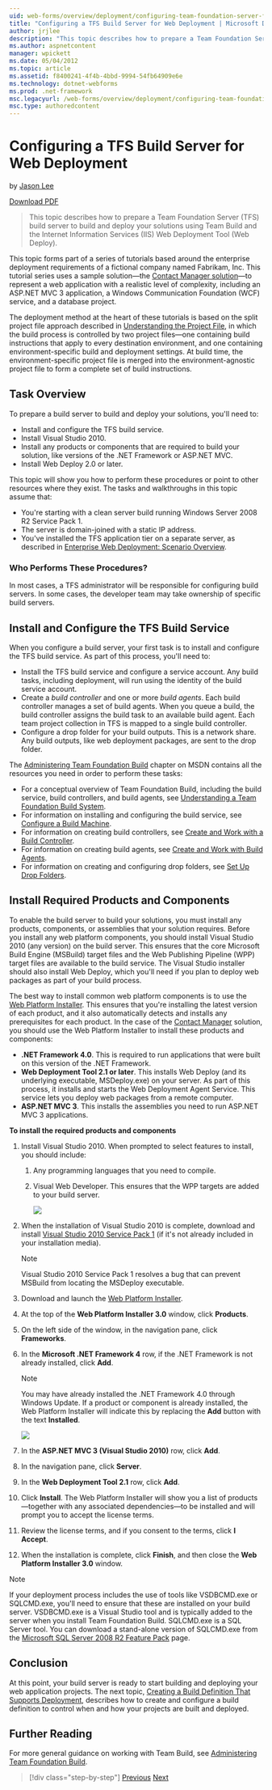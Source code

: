 ```yaml
---
uid: web-forms/overview/deployment/configuring-team-foundation-server-for-web-deployment/configuring-a-tfs-build-server-for-web-deployment
title: "Configuring a TFS Build Server for Web Deployment | Microsoft Docs"
author: jrjlee
description: "This topic describes how to prepare a Team Foundation Server (TFS) build server to build and deploy your solutions using Team Build and the Internet Informat..."
ms.author: aspnetcontent
manager: wpickett
ms.date: 05/04/2012
ms.topic: article
ms.assetid: f8400241-4f4b-4bbd-9994-54fb64909e6e
ms.technology: dotnet-webforms
ms.prod: .net-framework
msc.legacyurl: /web-forms/overview/deployment/configuring-team-foundation-server-for-web-deployment/configuring-a-tfs-build-server-for-web-deployment
msc.type: authoredcontent
---
```

Configuring a TFS Build Server for Web Deployment
====================
by [Jason Lee](https://github.com/jrjlee)

[Download PDF](https://msdnshared.blob.core.windows.net/media/MSDNBlogsFS/prod.evol.blogs.msdn.com/CommunityServer.Blogs.Components.WeblogFiles/00/00/00/63/56/8130.DeployingWebAppsInEnterpriseScenarios.pdf)

> This topic describes how to prepare a Team Foundation Server (TFS) build server to build and deploy your solutions using Team Build and the Internet Information Services (IIS) Web Deployment Tool (Web Deploy).


This topic forms part of a series of tutorials based around the enterprise deployment requirements of a fictional company named Fabrikam, Inc. This tutorial series uses a sample solution&#x2014;the [Contact Manager solution](../web-deployment-in-the-enterprise/the-contact-manager-solution.md)&#x2014;to represent a web application with a realistic level of complexity, including an ASP.NET MVC 3 application, a Windows Communication Foundation (WCF) service, and a database project.

The deployment method at the heart of these tutorials is based on the split project file approach described in [Understanding the Project File](../web-deployment-in-the-enterprise/understanding-the-project-file.md), in which the build process is controlled by two project files&#x2014;one containing build instructions that apply to every destination environment, and one containing environment-specific build and deployment settings. At build time, the environment-specific project file is merged into the environment-agnostic project file to form a complete set of build instructions.

## Task Overview

To prepare a build server to build and deploy your solutions, you'll need to:

- Install and configure the TFS build service.
- Install Visual Studio 2010.
- Install any products or components that are required to build your solution, like versions of the .NET Framework or ASP.NET MVC.
- Install Web Deploy 2.0 or later.

This topic will show you how to perform these procedures or point to other resources where they exist. The tasks and walkthroughs in this topic assume that:

- You're starting with a clean server build running Windows Server 2008 R2 Service Pack 1.
- The server is domain-joined with a static IP address.
- You've installed the TFS application tier on a separate server, as described in [Enterprise Web Deployment: Scenario Overview](../deploying-web-applications-in-enterprise-scenarios/enterprise-web-deployment-scenario-overview.md).

### Who Performs These Procedures?

In most cases, a TFS administrator will be responsible for configuring build servers. In some cases, the developer team may take ownership of specific build servers.

## Install and Configure the TFS Build Service

When you configure a build server, your first task is to install and configure the TFS build service. As part of this process, you'll need to:

- Install the TFS build service and configure a service account. Any build tasks, including deployment, will run using the identity of the build service account.
- Create a *build controller* and one or more *build agents*. Each build controller manages a set of build agents. When you queue a build, the build controller assigns the build task to an available build agent. Each team project collection in TFS is mapped to a single build controller.
- Configure a drop folder for your build outputs. This is a network share. Any build outputs, like web deployment packages, are sent to the drop folder.

The [Administering Team Foundation Build](https://msdn.microsoft.com/en-us/library/ms252495.aspx) chapter on MSDN contains all the resources you need in order to perform these tasks:

- For a conceptual overview of Team Foundation Build, including the build service, build controllers, and build agents, see [Understanding a Team Foundation Build System](https://msdn.microsoft.com/en-us/library/dd793166.aspx).
- For information on installing and configuring the build service, see [Configure a Build Machine](https://msdn.microsoft.com/en-us/library/ms181712.aspx).
- For information on creating build controllers, see [Create and Work with a Build Controller](https://msdn.microsoft.com/en-us/library/ee330987.aspx).
- For information on creating build agents, see [Create and Work with Build Agents](https://msdn.microsoft.com/en-us/library/bb399135.aspx).
- For information on creating and configuring drop folders, see [Set Up Drop Folders](https://msdn.microsoft.com/en-us/library/bb778394.aspx).

## Install Required Products and Components

To enable the build server to build your solutions, you must install any products, components, or assemblies that your solution requires. Before you install any web platform components, you should install Visual Studio 2010 (any version) on the build server. This ensures that the core Microsoft Build Engine (MSBuild) target files and the Web Publishing Pipeline (WPP) target files are available to the build service. The Visual Studio installer should also install Web Deploy, which you'll need if you plan to deploy web packages as part of your build process.

The best way to install common web platform components is to use the [Web Platform Installer](https://go.microsoft.com/?linkid=9805118). This ensures that you're installing the latest version of each product, and it also automatically detects and installs any prerequisites for each product. In the case of the [Contact Manager](../web-deployment-in-the-enterprise/the-contact-manager-solution.md) solution, you should use the Web Platform Installer to install these products and components:

- **.NET Framework 4.0**. This is required to run applications that were built on this version of the .NET Framework.
- **Web Deployment Tool 2.1 or later**. This installs Web Deploy (and its underlying executable, MSDeploy.exe) on your server. As part of this process, it installs and starts the Web Deployment Agent Service. This service lets you deploy web packages from a remote computer.
- **ASP.NET MVC 3**. This installs the assemblies you need to run ASP.NET MVC 3 applications.

**To install the required products and components**

1. Install Visual Studio 2010. When prompted to select features to install, you should include:

    1. Any programming languages that you need to compile.
    2. Visual Web Developer. This ensures that the WPP targets are added to your build server.

        ![](configuring-a-tfs-build-server-for-web-deployment/_static/image1.png)
2. When the installation of Visual Studio 2010 is complete, download and install [Visual Studio 2010 Service Pack 1](https://go.microsoft.com/?linkid=9805133) (if it's not already included in your installation media).

    > [!NOTE]
    > Visual Studio 2010 Service Pack 1 resolves a bug that can prevent MSBuild from locating the MSDeploy executable.
3. Download and launch the [Web Platform Installer](https://go.microsoft.com/?linkid=9805118).
4. At the top of the **Web Platform Installer 3.0** window, click **Products**.
5. On the left side of the window, in the navigation pane, click **Frameworks**.
6. In the **Microsoft .NET Framework 4** row, if the .NET Framework is not already installed, click **Add**.

    > [!NOTE]
    > You may have already installed the .NET Framework 4.0 through Windows Update. If a product or component is already installed, the Web Platform Installer will indicate this by replacing the **Add** button with the text **Installed**.

    ![](configuring-a-tfs-build-server-for-web-deployment/_static/image2.png)
7. In the **ASP.NET MVC 3 (Visual Studio 2010)** row, click **Add**.
8. In the navigation pane, click **Server**.
9. In the **Web Deployment Tool 2.1** row, click **Add**.
10. Click **Install**. The Web Platform Installer will show you a list of products&#x2014;together with any associated dependencies&#x2014;to be installed and will prompt you to accept the license terms.
11. Review the license terms, and if you consent to the terms, click **I Accept**.
12. When the installation is complete, click **Finish**, and then close the **Web Platform Installer 3.0** window.

> [!NOTE]
> If your deployment process includes the use of tools like VSDBCMD.exe or SQLCMD.exe, you'll need to ensure that these are installed on your build server. VSDBCMD.exe is a Visual Studio tool and is typically added to the server when you install Team Foundation Build. SQLCMD.exe is a SQL Server tool. You can download a stand-alone version of SQLCMD.exe from the [Microsoft SQL Server 2008 R2 Feature Pack](https://go.microsoft.com/?linkid=9805134) page.


## Conclusion

At this point, your build server is ready to start building and deploying your web application projects. The next topic, [Creating a Build Definition That Supports Deployment](creating-a-build-definition-that-supports-deployment.md), describes how to create and configure a build definition to control when and how your projects are built and deployed.

## Further Reading

For more general guidance on working with Team Build, see [Administering Team Foundation Build](https://msdn.microsoft.com/en-us/library/ms252495.aspx).

>[!div class="step-by-step"]
[Previous](adding-content-to-source-control.md)
[Next](creating-a-build-definition-that-supports-deployment.md)
